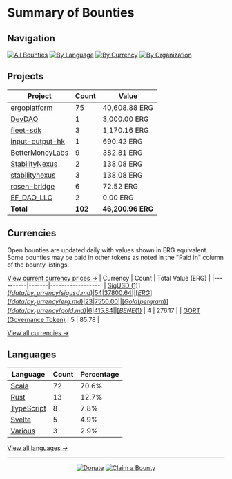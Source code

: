 <!-- GENERATED FILE - DO NOT EDIT DIRECTLY -->
<!-- Generated on: 2025-10-02 12:44:38 -->

# Summary of Bounties

## Navigation

[![All Bounties](https://img.shields.io/badge/All%20Bounties-102-blue)](/data/all.md) [![By Language](https://img.shields.io/badge/By%20Language-6-green)](/data/summary.md#languages) [![By Currency](https://img.shields.io/badge/By%20Currency-7-yellow)](/data/summary.md#currencies) [![By Organization](https://img.shields.io/badge/By%20Organization-9-orange)](/data/summary.md#projects)

## Projects

| Project | Count | Value |
|----------|-------|-------|
| [ergoplatform](/data/by_org/ergoplatform.md) | 75 | 40,608.88 ERG |
| [DevDAO](/data/by_org/devdao.md) | 1 | 3,000.00 ERG |
| [fleet-sdk](/data/by_org/fleet-sdk.md) | 3 | 1,170.16 ERG |
| [input-output-hk](/data/by_org/input-output-hk.md) | 1 | 690.42 ERG |
| [BetterMoneyLabs](/data/by_org/bettermoneylabs.md) | 9 | 382.81 ERG |
| [StabilityNexus](/data/by_org/stabilitynexus.md) | 2 | 138.08 ERG |
| [stabilitynexus](/data/by_org/stabilitynexus.md) | 3 | 138.08 ERG |
| [rosen-bridge](/data/by_org/rosen-bridge.md) | 6 | 72.52 ERG |
| [EF_DAO_LLC](/data/by_org/ef_dao_llc.md) | 2 | 0.00 ERG |
| **Total** | **102** | **46,200.96 ERG** |

## Currencies

Open bounties are updated daily with values shown in ERG equivalent. Some bounties may be paid in other tokens as noted in the "Paid in" column of the bounty listings.

[View current currency prices →](/data/currency_prices.md)
| Currency | Count | Total Value (ERG) |
|----------|-------|------------------|
| [SigUSD ($1)](/data/by_currency/sigusd.md) | 54 | 37800.64 |
| [ERG](/data/by_currency/erg.md) | 23 | 7550.00 |
| [Gold (per gram)](/data/by_currency/gold.md) | 6 | 415.84 |
| [BENE ($1)](/data/by_currency/bene.md) | 4 | 276.17 |
| [GORT (Governance Token)](/data/by_currency/gort.md) | 5 | 85.78 |

[View all currencies →](/data/by_currency/)

## Languages

| Language | Count | Percentage |
|----------|-------|------------|
| [Scala](/data/by_language/scala.md) | 72 | 70.6% |
| [Rust](/data/by_language/rust.md) | 13 | 12.7% |
| [TypeScript](/data/by_language/typescript.md) | 8 | 7.8% |
| [Svelte](/data/by_language/svelte.md) | 5 | 4.9% |
| [Various](/data/by_language/various.md) | 3 | 2.9% |

[View all languages →](/data/by_language/)



---

<div align="center">
  <p>
    <a href="../docs/donate.md"><img src="https://img.shields.io/badge/❤️%20Donate-F44336" alt="Donate"></a>
    <a href="../docs/bounty-submission-guide.md#reserving-a-bounty"><img src="https://img.shields.io/badge/🔒%20How%20To%20Claim-4CAF50" alt="Claim a Bounty"></a>
  </p>
</div>


<!-- END OF GENERATED CONTENT -->
